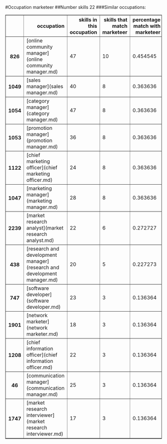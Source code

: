 #Occupation marketeer
##Number skills 22
###Similar occupations:
<table border="1" class="dataframe">
  <thead>
    <tr style="text-align: right;">
      <th></th>
      <th>occupation</th>
      <th>skills in this occupation</th>
      <th>skills that match marketeer</th>
      <th>percentage match with marketeer</th>
      <th>skills not in marketeer</th>
    </tr>
  </thead>
  <tbody>
    <tr>
      <th>826</th>
      <td>[online community manager](online community manager.md)</td>
      <td>47</td>
      <td>10</td>
      <td>0.454545</td>
      <td>37</td>
    </tr>
    <tr>
      <th>1049</th>
      <td>[sales manager](sales manager.md)</td>
      <td>40</td>
      <td>8</td>
      <td>0.363636</td>
      <td>32</td>
    </tr>
    <tr>
      <th>1054</th>
      <td>[category manager](category manager.md)</td>
      <td>47</td>
      <td>8</td>
      <td>0.363636</td>
      <td>39</td>
    </tr>
    <tr>
      <th>1053</th>
      <td>[promotion manager](promotion manager.md)</td>
      <td>36</td>
      <td>8</td>
      <td>0.363636</td>
      <td>28</td>
    </tr>
    <tr>
      <th>1122</th>
      <td>[chief marketing officer](chief marketing officer.md)</td>
      <td>24</td>
      <td>8</td>
      <td>0.363636</td>
      <td>16</td>
    </tr>
    <tr>
      <th>1047</th>
      <td>[marketing manager](marketing manager.md)</td>
      <td>28</td>
      <td>8</td>
      <td>0.363636</td>
      <td>20</td>
    </tr>
    <tr>
      <th>2239</th>
      <td>[market research analyst](market research analyst.md)</td>
      <td>22</td>
      <td>6</td>
      <td>0.272727</td>
      <td>16</td>
    </tr>
    <tr>
      <th>438</th>
      <td>[research and development manager](research and development manager.md)</td>
      <td>20</td>
      <td>5</td>
      <td>0.227273</td>
      <td>15</td>
    </tr>
    <tr>
      <th>747</th>
      <td>[software developer](software developer.md)</td>
      <td>23</td>
      <td>3</td>
      <td>0.136364</td>
      <td>20</td>
    </tr>
    <tr>
      <th>1901</th>
      <td>[network marketer](network marketer.md)</td>
      <td>18</td>
      <td>3</td>
      <td>0.136364</td>
      <td>15</td>
    </tr>
    <tr>
      <th>1208</th>
      <td>[chief information officer](chief information officer.md)</td>
      <td>22</td>
      <td>3</td>
      <td>0.136364</td>
      <td>19</td>
    </tr>
    <tr>
      <th>46</th>
      <td>[communication manager](communication manager.md)</td>
      <td>25</td>
      <td>3</td>
      <td>0.136364</td>
      <td>22</td>
    </tr>
    <tr>
      <th>1747</th>
      <td>[market research interviewer](market research interviewer.md)</td>
      <td>17</td>
      <td>3</td>
      <td>0.136364</td>
      <td>14</td>
    </tr>
  </tbody>
</table>
